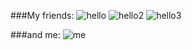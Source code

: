 ###My friends:
![hello](https://media.giphy.com/media/unQ3IJU2RG7DO/giphy.gif) ![hello2](https://media.giphy.com/media/wpoLqr5FT1sY0/giphy.gif) ![hello3](https://media.giphy.com/media/VekcnHOwOI5So/giphy.gif)

###and me:
![me](https://media.giphy.com/media/VbnUQpnihPSIgIXuZv/giphy.gif)
